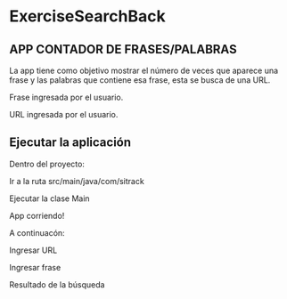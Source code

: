 # ExerciseSearchBack

APP CONTADOR DE FRASES/PALABRAS
-------------------------------

La app tiene como objetivo mostrar el número de veces que aparece una frase y las palabras que contiene esa frase, esta se busca de una URL.

Frase ingresada por el usuario.

URL ingresada por el usuario.

Ejecutar la aplicación
--------------------------------

Dentro del proyecto: 

Ir a la ruta src/main/java/com/sitrack

Ejecutar la clase Main

App corriendo! 

A continuacón:

Ingresar URL 

Ingresar frase

Resultado de la búsqueda
